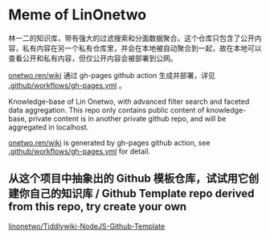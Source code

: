 # Meme of LinOnetwo

林一二的知识库，带有强大的过滤搜索和分面数据聚合。这个仓库只包含了公开内容，私有内容在另一个私有仓库里，并会在本地被自动聚合到一起，故在本地可以查看公开和私有内容，但仅公开内容会被部署到公网。

[onetwo.ren/wiki](https://onetwo.ren/wiki/) 通过 gh-pages github action 生成并部署，详见 [.github/workflows/gh-pages.yml](.github/workflows/gh-pages.yml) 。

Knowledge-base of Lin Onetwo, with advanced filter search and faceted data aggregation. This repo only contains public content of knowledge-base, private content is in another private github repo, and will be aggregated in localhost.

[onetwo.ren/wiki](https://onetwo.ren/wiki/) is generated by gh-pages github action, see [.github/workflows/gh-pages.yml](.github/workflows/gh-pages.yml) for detail.

## 从这个项目中抽象出的 Github 模板仓库，试试用它创建你自己的知识库 / Github Template repo derived from this repo, try create your own

[linonetwo/Tiddlywiki-NodeJS-Github-Template](https://github.com/linonetwo/Tiddlywiki-NodeJS-Github-Template)
